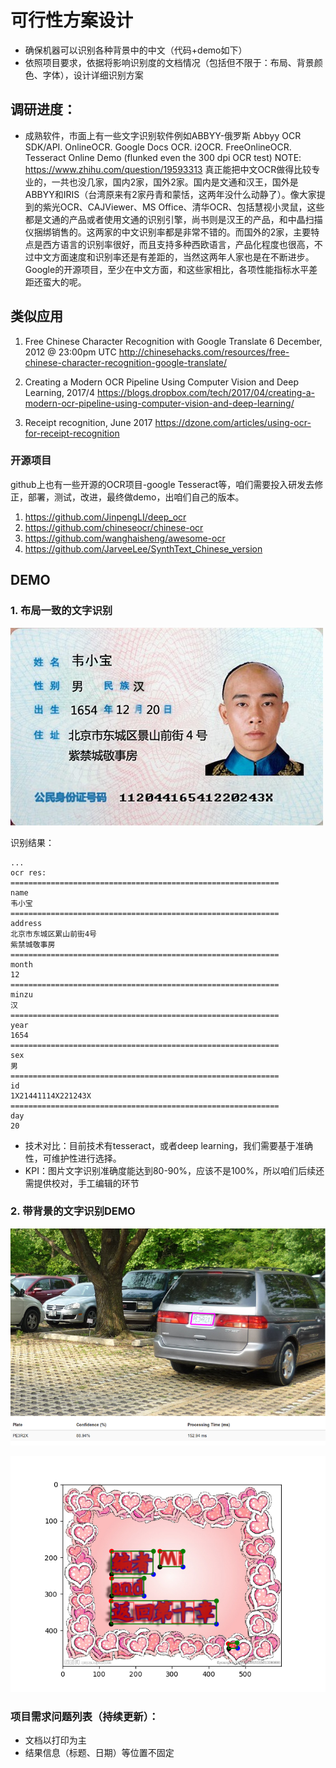 # 可行性方案设计
- 确保机器可以识别各种背景中的中文（代码+demo如下）
- 依照项目要求，依据将影响识别度的文档情况（包括但不限于：布局、背景颜色、字体），设计详细识别方案


## 调研进度：
- 成熟软件，市面上有一些文字识别软件例如ABBYY-俄罗斯
Abbyy OCR SDK/API.
OnlineOCR.
Google Docs OCR.
i2OCR.
FreeOnlineOCR.
Tesseract Online Demo (flunked even the 300 dpi OCR test)
NOTE: https://www.zhihu.com/question/19593313
真正能把中文OCR做得比较专业的，一共也没几家，国内2家，国外2家。国内是文通和汉王，国外是ABBYY和IRIS（台湾原来有2家丹青和蒙恬，这两年没什么动静了）。像大家提到的紫光OCR、CAJViewer、MS Office、清华OCR、包括慧视小灵鼠，这些都是文通的产品或者使用文通的识别引擎，尚书则是汉王的产品，和中晶扫描仪捆绑销售的。这两家的中文识别率都是非常不错的。而国外的2家，主要特点是西方语言的识别率很好，而且支持多种西欧语言，产品化程度也很高，不过中文方面速度和识别率还是有差距的，当然这两年人家也是在不断进步。Google的开源项目，至少在中文方面，和这些家相比，各项性能指标水平差距还蛮大的呢。

## 类似应用
1. Free Chinese Character Recognition with Google Translate 6 December, 2012 @ 23:00pm UTC
http://chinesehacks.com/resources/free-chinese-character-recognition-google-translate/

2. Creating a Modern OCR Pipeline Using Computer Vision and Deep Learning, 2017/4
https://blogs.dropbox.com/tech/2017/04/creating-a-modern-ocr-pipeline-using-computer-vision-and-deep-learning/
	
3. Receipt recognition, June 2017
https://dzone.com/articles/using-ocr-for-receipt-recognition


### 开源项目

github上也有一些开源的OCR项目-google Tesseract等，咱们需要投入研发去修正，部署，测试，改进，最终做demo，出咱们自己的版本。
1. https://github.com/JinpengLI/deep_ocr
2. https://github.com/chineseocr/chinese-ocr
3. https://github.com/wanghaisheng/awesome-ocr
4. https://github.com/JarveeLee/SynthText_Chinese_version

##  DEMO
### 1. 布局一致的文字识别


![身份证](https://github.com/jasonzhang079/ocrScanDocs/blob/master/pics/id_card_img.jpg)

识别结果：

```
...
ocr res:
============================================================
name
韦小宝
============================================================
address
北京市东城区累山前街4号
紫禁城敬事房
============================================================
month
12
============================================================
minzu
汉
============================================================
year
1654
============================================================
sex
男
============================================================
id
1X21441114X221243X
============================================================
day
20

```

- 技术对比：目前技术有tesseract，或者deep learning，我们需要基于准确性，可维护性进行选择。
- KPI：图片文字识别准确度能达到80-90%，应该不是100%，所以咱们后续还需提供校对，手工编辑的环节



### 2. 带背景的文字识别DEMO


![车牌](https://github.com/jasonzhang079/ocrScanDocs/blob/master/pics/plateNumber.png)



![明信片](https://github.com/jasonzhang079/ocrScanDocs/blob/master/pics/chineseWithBackground.png)



### 项目需求问题列表（持续更新）：
- 文档以打印为主 
- 结果信息（标题、日期）等位置不固定
